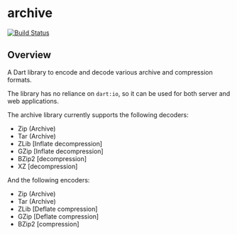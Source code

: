 # archive
[![Build Status](https://travis-ci.org/brendan-duncan/archive.svg?branch=master)](https://travis-ci.org/brendan-duncan/archive)

## Overview

A Dart library to encode and decode various archive and compression formats.

The library has no reliance on `dart:io`, so it can be used for both server and
web applications.

The archive library currently supports the following decoders:

- Zip (Archive)
- Tar (Archive)
- ZLib [Inflate decompression]
- GZip [Inflate decompression]
- BZip2 [decompression]
- XZ [decompression]

And the following encoders:

- Zip (Archive)
- Tar (Archive)
- ZLib [Deflate compression]
- GZip [Deflate compression]
- BZip2 [compression]

